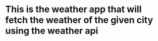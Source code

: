 <h1> This is the weather app that will fetch the weather of the given city using the weather api<h1>
